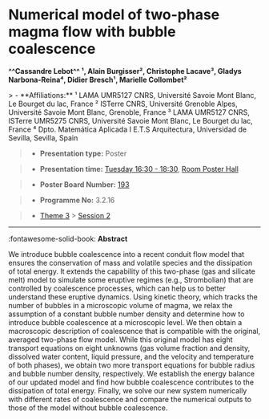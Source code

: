 # Numerical model of two-phase magma flow with bubble coalescence

**^^Cassandre Lebot^^ ¹, Alain Burgisser², Christophe Lacave³, Gladys Narbona-Reina⁴, Didier Bresch¹, Marielle Collombet²**

<!-- more -->> - **Affiliations:** ¹ LAMA UMR5127 CNRS, Université Savoie Mont Blanc, Le Bourget du lac, France ² ISTerre CNRS, Université Grenoble Alpes, Université Savoie Mont Blanc, Grenoble, France ³ LAMA UMR5127 CNRS, ISTerre UMR5275 CNRS, Université Savoie Mont Blanc, Le Bourget du lac, France ⁴ Dpto. Matemática Aplicada I E.T.S Arquitectura, Universidad de Sevilla, Sevilla, Spain

> - **Presentation type:** Poster

> - **Presentation time:** [Tuesday 16:30 - 18:30](../sessions_comparison.md#__tabbed_2_6), [Room Poster Hall](../maps_venue.md#__tabbed_1_1)

> - **Poster Board Number:** [193](../map_poster_boards.md#tuesday)

> - **Programme No:** 3.2.16

> - [Theme 3](../theme3.md) > [Session 2](../sessions/session-3-2.md)

--- 

:fontawesome-solid-book: **Abstract**

We introduce bubble coalescence into a recent conduit flow model that ensures the conservation of mass and volatile species and the dissipation of total energy. It extends the capability of this two-phase (gas and silicate melt) model to simulate some eruptive regimes (e.g., Strombolian) that are controlled by coalescence processes, which can help us to better understand these eruptive dynamics. Using kinetic theory, which tracks the number of bubbles in a microscopic volume of magma, we relax the assumption of a constant bubble number density and determine how to introduce bubble coalescence at a microscopic level. We then obtain a macroscopic description of coalescence that is compatible with the original, averaged two-phase flow model. While this original model has eight transport equations on eight unknowns (gas volume fraction and density, dissolved water content, liquid pressure, and the velocity and temperature of both phases), we obtain two more transport equations for bubble radius and bubble number density, respectively. We establish the energy balance of our updated model and find how bubble coalescence contributes to the dissipation of total energy. Finally, we solve our new system numerically with different rates of coalescence and compare the numerical outputs to those of the model without bubble coalescence. 

